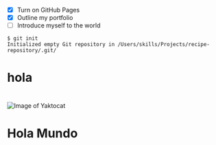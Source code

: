 - [x] Turn on GitHub Pages
- [x] Outline my portfolio
- [ ] Introduce myself to the world
```
$ git init
Initialized empty Git repository in /Users/skills/Projects/recipe-repository/.git/
```

# <h1> hola <h1> #

![Image of Yaktocat](https://octodex.github.com/images/yaktocat.png)





















  # <h1> Hola Mundo <h1> #
